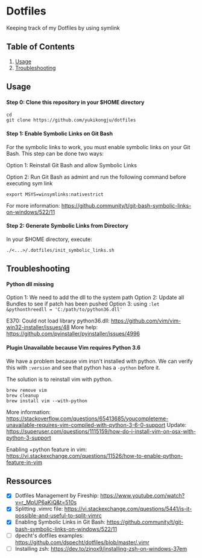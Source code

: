 # Dotfiles

Keeping track of my Dotfiles by using symlink

## Table of Contents

1. [Usage](#usage)
2. [Troubleshooting](#troubleshooting)

## Usage

#### Step 0: Clone this repository in your $HOME directory

```
cd
git clone https://github.com/yukikongju/dotfiles
```

#### Step 1: Enable Symbolic Links on Git Bash

For the symbolic links to work, you must enable symbolic links on your Git Bash.
This step can be done two ways:

Option 1: Reinstall Git Bash and allow Symbolic Links

Option 2: Run Git Bash as admint and run the following command before executing sym link

```
export MSYS=winsymlinks:nativestrict
```

For more information: https://github.community/t/git-bash-symbolic-links-on-windows/522/11

#### Step 2: Generate Symbolic Links from Directory

In your $HOME directory, execute:

```
./<...>/.dotfiles/init_symbolic_links.sh
```

## Troubleshooting

#### Python dll missing

Option 1: We need to add the dll to the system path
Option 2: Update all Bundles to see if patch has been pushed
Option 3: using ``:let &pythonthreedll = 'C:/path/to/python36.dll'``

E370: Could not load library python36.dll: https://github.com/vim/vim-win32-installer/issues/48
More help: https://github.com/pyinstaller/pyinstaller/issues/4996

#### Plugin Unavailable because Vim requires Python 3.6

We have a problem because vim insn't installed with python. We can verify this
with ``:version`` and see that python has a ``-python`` before it.

The solution is to reinstall vim with python.

```
brew remove vim
brew cleanup
brew install vim --with-python
```

More information: https://stackoverflow.com/questions/65413685/youcompleteme-unavailable-requires-vim-compiled-with-python-3-6-0-support
Update: https://superuser.com/questions/1115159/how-do-i-install-vim-on-osx-with-python-3-support

Enabling +python feature in vim: https://vi.stackexchange.com/questions/11526/how-to-enable-python-feature-in-vim

## Ressources

- [x] Dotfiles Management by Fireship: https://www.youtube.com/watch?v=r_MpUP6aKiQ&t=510s
- [x] Splitting .vimrc file: https://vi.stackexchange.com/questions/5441/is-it-possible-and-useful-to-split-vimrc
- [x] Enabling Symbolic Links in Git Bash: https://github.community/t/git-bash-symbolic-links-on-windows/522/11
- [ ] dpecht's dotfiles examples: https://github.com/dspecht/dotfiles/blob/master/.vimr
- [ ] Installing zsh: https://dev.to/zinox9/installing-zsh-on-windows-37em
